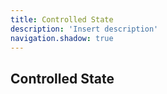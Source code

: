 ```yaml
---
title: Controlled State
description: 'Insert description'
navigation.shadow: true
---
```


## Controlled State
